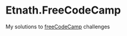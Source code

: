 # Etnath.FreeCodeCamp

My solutions to <a href="https://www.freecodecamp.com">freeCodeCamp</a> challenges
